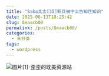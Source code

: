 ```yaml
---
title: "Saka太太[35]新兵被中士告知性知识"
date: 2025-06-13T18:25:42
slug: 8eaacb00
permalink: /posts/8eaacb00/
categories:
  - 未分类
tags:
  - wordpress
---
```


![图片[1]-歪歪的耽美资源站](/images/wp/8eaacb00-9037dca5.jpg)
